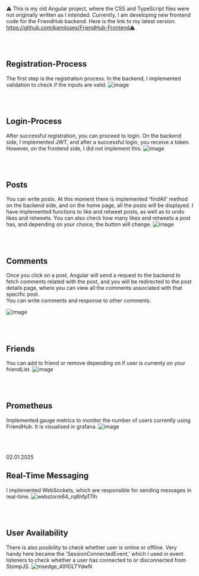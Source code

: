 


⚠️ This is my old Angular project, where the CSS and TypeScript files were not originally written as I intended. Currently, I am developing new frontend code for the FriendHub backend. Here is the link to my latest version. https://github.com/kamiloses/FriendHub-Frontend⚠️




<br><br><h2>Registration-Process</h2>
The first step is the registration process. In the backend, I implemented validation to check if the inputs are valid.
![image](https://github.com/user-attachments/assets/1bd10fa2-d058-4970-b405-3e852e7a99a5)




<br><br> <h2>Login-Process</h2>
After successful registration, you can proceed to login. On the backend side, I implemented JWT, and after a successful login,
you receive a token. However, on the frontend side, I did not implement this.
![image](https://github.com/user-attachments/assets/d09dd208-7f34-43bb-8468-1edcc635f409)




<br><br><h2>Posts</h2>
You can write posts. At this moment there is implemented 'findAll' method on the backend side, and on the home page, all the posts will be displayed.
I have implemented functions to like and retweet posts, as well as to undo likes and retweets. You can also check how many likes and retweets a post has, and depending on your choice, the button will change.
![image](https://github.com/user-attachments/assets/0682b6a6-0ed7-4e9f-8b86-213ea7f1fcc8)










<br><br><h2>Comments</h2>

Once you click on a post, Angular will send a request to the backend to fetch comments related with the post, and you will be redirected to the post details page, where you can view all the comments associated with that specific post.
<br>You can write comments and response to other comments.

![image](https://github.com/user-attachments/assets/4ce59cda-b116-482d-b9eb-ffdffe89a866)




<br><br> <h2>Friends</h2>
You can add to friend or remove depending on if user is currenty on your friendList.
![image](https://github.com/user-attachments/assets/e43536f0-f0d2-4dfe-8a9c-51fd2e5a0c1b)



<br><br> <h2>Prometheus</h2>
Implemented gauge metrics to monitor the number of users currently using FriendHub. It is visualised in grafana.
![image](https://github.com/user-attachments/assets/7dfe7447-51c7-41d2-ae25-59260253e2a6)





<br><br>
<br> 02.01.2025<br><h2>Real-Time Messaging</h2>
I implemented WebSockets, which are responsible for sending messages in real-time.
![webstorm64_rq8hfpT7Ih](https://github.com/user-attachments/assets/e2142e01-05f5-4a9f-b7f1-a24527ee048c)




<br><br><h2>User Availability</h2>
There is also posibility to check whether user is online or offline.
Very handy here became the 'SessionConnectedEvent,' which I used in event listeners to check whether a user has connected to or disconnected from StompJS.
![msedge_491GLTYdwN](https://github.com/user-attachments/assets/704f98c4-51ac-4f0f-83e4-a422708e4ba3)





<br><br><br>
